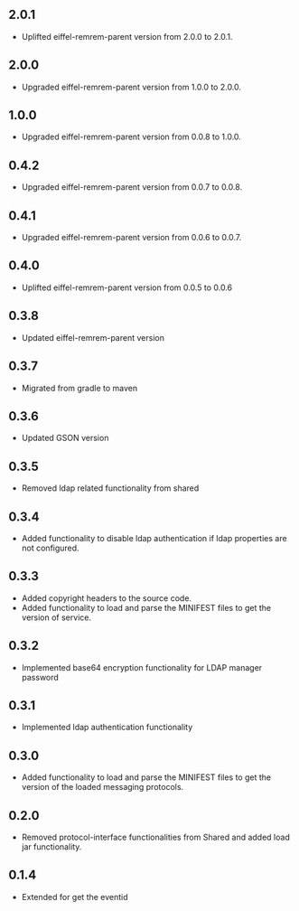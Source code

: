 ## 2.0.1
- Uplifted eiffel-remrem-parent version from 2.0.0 to 2.0.1.

## 2.0.0
- Upgraded eiffel-remrem-parent version from 1.0.0 to 2.0.0.

## 1.0.0
- Upgraded eiffel-remrem-parent version from 0.0.8 to 1.0.0.

## 0.4.2
- Upgraded eiffel-remrem-parent version from 0.0.7 to 0.0.8.

## 0.4.1
- Upgraded eiffel-remrem-parent version from 0.0.6 to 0.0.7.

## 0.4.0
- Uplifted eiffel-remrem-parent version from 0.0.5 to 0.0.6

## 0.3.8
- Updated eiffel-remrem-parent version

## 0.3.7
- Migrated from gradle to maven

## 0.3.6
- Updated GSON version

## 0.3.5
- Removed ldap related functionality from shared

## 0.3.4
- Added functionality to disable ldap authentication if ldap properties are not configured.

## 0.3.3
- Added copyright headers to the source code.
- Added functionality to load and parse the MINIFEST files to get the version of service. 

## 0.3.2
- Implemented base64 encryption functionality for LDAP manager password

## 0.3.1
- Implemented ldap authentication functionality 

## 0.3.0
- Added functionality to load and parse the MINIFEST files to get the version 
of the loaded messaging protocols.

## 0.2.0
- Removed protocol-interface functionalities from Shared and added load jar functionality.

## 0.1.4
- Extended for get the eventid 
